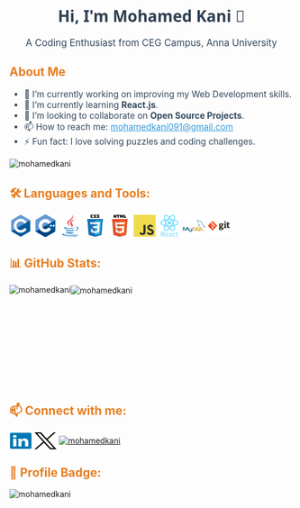 <h1 align="center" style="font-family: 'Segoe UI', Tahoma, Geneva, Verdana, sans-serif; color: #2c3e50;">Hi, I'm Mohamed Kani 👋</h1>

<p align="center" style="font-size: 1.2em; color: #34495e;">A Coding Enthusiast from CEG Campus, Anna University</p>

<h2 style="color: #e67e22;">About Me</h2>
<ul style="color: #34495e; font-size: 1.1em;">
  <li>🔭 I’m currently working on improving my Web Development skills.</li>
  <li>🌱 I’m currently learning <strong>React.js</strong>.</li>
  <li>👯 I’m looking to collaborate on <strong>Open Source Projects</strong>.</li>
  <li>📫 How to reach me: <a href="mailto:mohamedkani091@gmail.com" style="color: #3498db;">mohamedkani091@gmail.com</a></li>
  <li>⚡ Fun fact: I love solving puzzles and coding challenges.</li>
</ul>

<p align="left"> 
  <img src="https://komarev.com/ghpvc/?username=mohamed-kani&label=Profile%20views&color=0e75b6&style=flat" alt="mohamedkani" /> 
</p>

<h2 style="color: #e67e22;">🛠️ Languages and Tools:</h2>
<p align="left">
  <img src="https://raw.githubusercontent.com/devicons/devicon/master/icons/c/c-original.svg" alt="C" width="40" height="40"/>
  <img src="https://raw.githubusercontent.com/devicons/devicon/master/icons/cplusplus/cplusplus-original.svg" alt="C++" width="40" height="40"/>
  <img src="https://raw.githubusercontent.com/devicons/devicon/master/icons/java/java-original.svg" alt="Java" width="40" height="40"/>
  <img src="https://raw.githubusercontent.com/devicons/devicon/master/icons/css3/css3-original-wordmark.svg" alt="CSS3" width="40" height="40"/>
  <img src="https://raw.githubusercontent.com/devicons/devicon/master/icons/html5/html5-original-wordmark.svg" alt="HTML5" width="40" height="40"/>
  <img src="https://raw.githubusercontent.com/devicons/devicon/master/icons/javascript/javascript-original.svg" alt="JavaScript" width="40" height="40"/>
  <img src="https://raw.githubusercontent.com/devicons/devicon/master/icons/react/react-original-wordmark.svg" alt="React" width="40" height="40"/>
  <img src="https://raw.githubusercontent.com/devicons/devicon/master/icons/mysql/mysql-original-wordmark.svg" alt="MySQL" width="40" height="40"/>
  <img src="https://raw.githubusercontent.com/devicons/devicon/master/icons/git/git-original-wordmark.svg" alt="Git" width="40" height="40"/>
</p>

<h2 style="color: #e67e22;">📊 GitHub Stats:</h2>
<div>
  <img align="left" height="180em" src="https://github-readme-stats.vercel.app/api/top-langs/?username=mohamed-kani&layout=compact&theme=gruvbox" alt="mohamedkani" />
  <img align="center" height="180em" src="https://github-readme-streak-stats.herokuapp.com/?user=mohamed-kani&theme=gruvbox" alt="mohamedkani" />
</div>
<br clear="both">

<h2 style="color: #e67e22;">📫 Connect with me:</h2>
<p align="left">
  <a href="https://linkedin.com/in/mohamedkani" target="_blank"><img align="center" src="https://raw.githubusercontent.com/devicons/devicon/master/icons/linkedin/linkedin-original.svg" alt="mohamedkani" height="30" width="40" /></a>
  <a href="https://twitter.com/mohamedkani" target="_blank"><img align="center" src="https://raw.githubusercontent.com/devicons/devicon/master/icons/twitter/twitter-original.svg" alt="mohamedkani" height="30" width="40" /></a>
  <a href="https://instagram.com/mohamedkani" target="_blank"><img align="center" src="https://raw.githubusercontent.com/devicons/devicon/master/icons/instagram/instagram-original.svg" alt="mohamedkani" height="30" width="40" /></a>
</p>

<h2 style="color: #e67e22;">💬 Profile Badge:</h2>
<p align="left"> 
  <img src="https://komarev.com/ghpvc/?username=mohamed-kani&label=Profile%20views&color=0e75b6&style=flat" alt="mohamedkani" /> 
</p>
